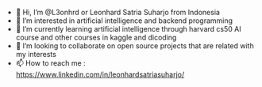 - 👋 Hi, I’m @L3onhrd or Leonhard Satria Suharjo from Indonesia
- 👀 I’m interested in artificial intelligence and backend programming
- 🌱 I’m currently learning artificial intelligence through harvard cs50 AI course and other courses in kaggle and dicoding 
- 💞️ I’m looking to collaborate on open source projects that are related with my interests 
- 📫 How to reach me : https://www.linkedin.com/in/leonhardsatriasuharjo/

<!---
L3onhrd/L3onhrd is a ✨ special ✨ repository because its `README.md` (this file) appears on your GitHub profile.
You can click the Preview link to take a look at your changes.
--->
